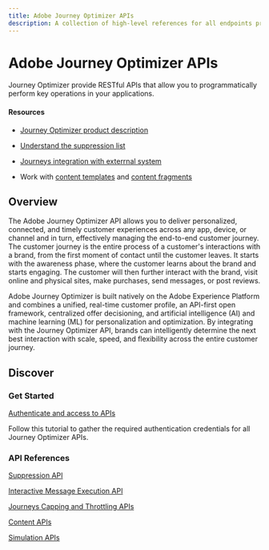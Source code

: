 ```yaml
---
title: Adobe Journey Optimizer APIs
description: A collection of high-level references for all endpoints provided by Adobe Journey Optimizer APIs.
---
```


<Hero slots="heading, text"/>

# Adobe Journey Optimizer APIs

Journey Optimizer provide RESTful APIs that allow you to programmatically perform key operations in your applications.

<Resources slots="heading, links"/>

#### Resources

* [Journey Optimizer product description](https://helpx.adobe.com/legal/product-descriptions/adobe-journey-optimizer.html)

* [Understand the suppression list](https://experienceleague.adobe.com/docs/journey-optimizer/using/reporting/deliverability/suppression-list.html)

* [Journeys integration with exterrnal system](https://experienceleague.adobe.com/docs/journey-optimizer/using/configuration/configure-journeys/external-systems/external-systems.html#capping)

* Work with [content templates](https://experienceleague.adobe.com/en/docs/journey-optimizer/using/content-management/content-templates/content-templates) and [content fragments](https://experienceleague.adobe.com/en/docs/journey-optimizer/using/content-management/fragments/fragments) 

## Overview

The Adobe Journey Optimizer API allows you to deliver personalized, connected, and timely customer experiences across any app, device, or channel and in turn, effectively managing the end-to-end customer journey. The customer journey is the entire process of a customer's interactions with a brand, from the first moment of contact until the customer leaves. It starts with the awareness phase, where the customer learns about the brand and starts engaging. The customer will then further interact with the brand, visit online and physical sites, make purchases, send messages, or post reviews.

Adobe Journey Optimizer is built natively on the Adobe Experience Platform and combines a unified, real-time customer profile, an API-first open framework, centralized offer decisioning, and artificial intelligence (AI) and machine learning (ML) for personalization and optimization. By integrating with the Journey Optimizer API, brands can intelligently determine the next best interaction with scale, speed, and flexibility across the entire customer journey.

## Discover

<DiscoverBlock slots="heading, link, text"/>

### Get Started

[Authenticate and access to APIs](references/authentication.md)

Follow this tutorial to gather the required authentication credentials for all Journey Optimizer APIs.

<DiscoverBlock slots="heading, link, text"/>

### API References

<DiscoverBlock slots="link, text"/>

[Suppression API](references/suppression.md)

[Interactive Message Execution API](references/messaging.md)

[Journeys Capping and Throttling APIs](references/journeys.md)

[Content APIs](references/content.md)

[Simulation APIs](references/simulations.md)

<br/><br/>
